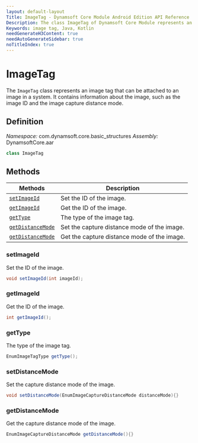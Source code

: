 ```yaml
---
layout: default-layout
Title: ImageTag - Dynamsoft Core Module Android Edition API Reference
Description: The class ImageTag of Dynamsoft Core Module represents an image tag that can be attached to an image in a system. It contains information about the image, such as the image ID and the image capture distance mode.
Keywords: image tag, Java, Kotlin
needGenerateH3Content: true
needAutoGenerateSidebar: true
noTitleIndex: true
---
```


# ImageTag

The `ImageTag` class represents an image tag that can be attached to an image in a system. It contains information about the image, such as the image ID and the image capture distance mode.

## Definition

*Namespace:* com.dynamsoft.core.basic_structures
*Assembly:* DynamsoftCore.aar

```java
class ImageTag
```

## Methods

| Methods | Description |
| ------- | ----------- |
| [`setImageId`](#setimageid) | Set the ID of the image. |
| [`getImageId`](#getimageid) | Get the ID of the image. |
| [`getType`](#gettype) | The type of the image tag. |
| [`getDistanceMode`](#getdistancemode) | Set the capture distance mode of the image. |
| [`getDistanceMode`](#getdistancemode) | Get the capture distance mode of the image. |

### setImageId

Set the ID of the image.

```java
void setImageId(int imageId);
```

### getImageId

Get the ID of the image.

```java
int getImageId();
```

### getType

The type of the image tag.

```java
EnumImageTagType getType();
```

### setDistanceMode

Set the capture distance mode of the image.

```java
void setDistanceMode(EnumImageCaptureDistanceMode distanceMode){}
```

### getDistanceMode

Get the capture distance mode of the image.

```java
EnumImageCaptureDistanceMode getDistanceMode(){}
```
